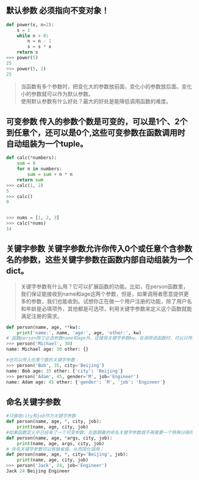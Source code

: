 ## 默认参数 必须指向不变对象！
```python
def power(x, n=2):
    s = 1
    while n > 0:
        n = n - 1
        s = s * x
    return s
>>> power(5)
25
>>> power(5, 2)
25
```

> 当函数有多个参数时，把变化大的参数放前面，变化小的参数放后面。变化小的参数就可以作为默认参数。  
> 使用默认参数有什么好处？最大的好处是能降低调用函数的难度。

## 可变参数 传入的参数个数是可变的，可以是1个、2个到任意个，还可以是0个,这些可变参数在函数调用时自动组装为一个tuple。
```Python
def calc(*numbers):
    sum = 0
    for n in numbers:
        sum = sum + n * n
    return sum
>>> calc(1, 2)
5
>>> calc()
0


>>> nums = [1, 2, 3]
>>> calc(*nums)
14

```
## 关键字参数 关键字参数允许你传入0个或任意个含参数名的参数，这些关键字参数在函数内部自动组装为一个dict。
> 关键字参数有什么用？它可以扩展函数的功能。比如，在person函数里，我们保证能接收到name和age这两个参数，但是，如果调用者愿意提供更多的参数，我们也能收到。试想你正在做一个用户注册的功能，除了用户名和年龄是必填项外，其他都是可选项，利用关键字参数来定义这个函数就能满足注册的需求。

```Python
def person(name, age, **kw):
    print('name:', name, 'age:', age, 'other:', kw)
# 函数person除了必选参数name和age外，还接受关键字参数kw。在调用该函数时，可以只传入必选参数：
>>> person('Michael', 30)
name: Michael age: 30 other: {}

#也可以传入任意个数的关键字参数：
>>> person('Bob', 35, city='Beijing')
name: Bob age: 35 other: {'city': 'Beijing'}
>>> person('Adam', 45, gender='M', job='Engineer')
name: Adam age: 45 other: {'gender': 'M', 'job': 'Engineer'}
```
## 命名关键字参数
```Python
#只接收city和job作为关键字参数
def person(name, age, *, city, job):
    print(name, age, city, job)
#如果函数定义中已经有了一个可变参数，后面跟着的命名关键字参数就不再需要一个特殊分隔符*了：
def person(name, age, *args, city, job):
    print(name, age, args, city, job)
# 命名关键字参数可以有缺省值，从而简化调用：
def person(name, age, *, city='Beijing', job):
    print(name, age, city, job)
>>> person('Jack', 24, job='Engineer')
Jack 24 Beijing Engineer
```

